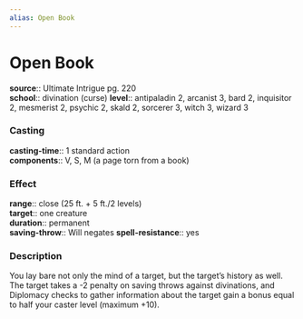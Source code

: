 ```yaml
---
alias: Open Book
---
```


# Open Book 

**source**:: Ultimate Intrigue pg. 220  
**school**:: divination (curse)
**level**:: antipaladin 2, arcanist 3, bard 2, inquisitor 2, mesmerist 2, psychic 2, skald 2, sorcerer 3, witch 3, wizard 3

### Casting 

**casting-time**:: 1 standard action  
**components**:: V, S, M (a page torn from a book)

### Effect 

**range**:: close (25 ft. + 5 ft./2 levels)  
**target**:: one creature  
**duration**:: permanent  
**saving-throw**:: Will negates
**spell-resistance**:: yes

### Description 

You lay bare not only the mind of a target, but the target’s history as well. The target takes a -2 penalty on saving throws against divinations, and Diplomacy checks to gather information about the target gain a bonus equal to half your caster level (maximum +10).
